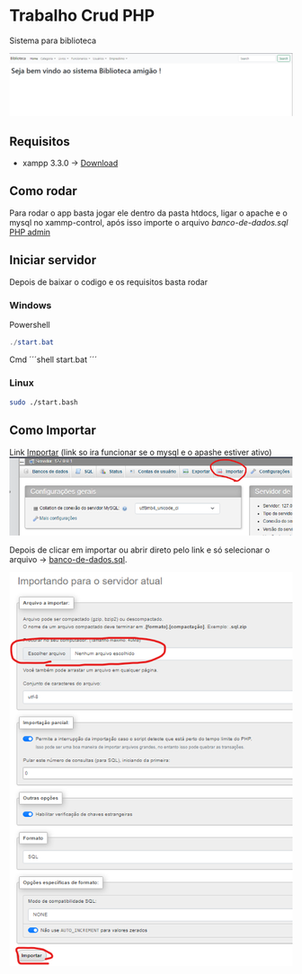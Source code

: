 # Trabalho Crud PHP
 Sistema para biblioteca 

 ![Alt text](images/sistema.png)

## Requisitos
- xampp 3.3.0 -> [Download](https://www.apachefriends.org/pt_br/index.html)

## Como rodar

 Para rodar o app basta jogar ele dentro da pasta htdocs, ligar o apache e o mysql no xammp-control,
 após isso importe o arquivo *banco-de-dados.sql*  [PHP admin](http://localhost/phpmyadmin/index.php?route=/)

## Iniciar servidor

 Depois de baixar o codigo e os requisitos basta rodar

### Windows


Powershell 
```powershell
./start.bat
```
Cmd
´´´shell
start.bat
´´´

### Linux
```bash
sudo ./start.bash
```


 ## Como Importar
 Link [Importar](http://localhost/phpmyadmin/index.php?route=/server/import)
 (link so ira funcionar se o mysql e o apashe estiver ativo)
![Importando arquivo sql](images/image.png)


 Depois de clicar em importar ou abrir direto pelo link e só selecionar o arquivo -> [banco-de-dados.sql](banco-de-dados.sql).


![Importando arquivo sql](images/image-2.png)



